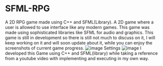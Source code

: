 # SFML-RPG
 A 2D RPG game made using C++ and SFML(Library).
A 2D game where a user is allowed to use interface like any modern games. This game was made using sophisticated libraries like SFML for audio and graphics.
This game is still in development so there is still not much to discuss on it, I will keep working on it and will soon update about it, while you can enjoy the screenshots of current game progress.
![image](https://github.com/Akshat69/SFML-RPG/blob/main/Screenshot%20(75).png)
Settings
![image](https://github.com/Akshat69/SFML-RPG/blob/main/Screenshot%20(76).png)
 I developed this Game using C++ and SFML(library) while taking a reference from a youtube video with implementing and executing in my own way.
